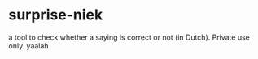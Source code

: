 # surprise-niek
a tool to check whether a saying is correct or not (in Dutch). Private use only. yaalah
